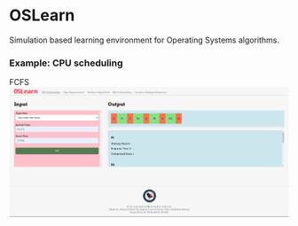 # OSLearn

Simulation based learning environment for Operating Systems algorithms.

### Example: CPU scheduling

FCFS
![](demoImages/ss1.png)